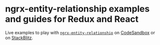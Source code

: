 # ngrx-entity-relationship examples and guides for Redux and React

Live examples to play with [`ngrx-entity-relationship`](https://www.npmjs.com/package/ngrx-entity-relationship)
on [CodeSandbox](https://codesandbox.io/s/github/satanTime/ngrx-entity-relationship-react?file=/src/MyComponent.tsx)
or
on [StackBlitz](https://stackblitz.com/github/satanTime/ngrx-entity-relationship-react?file=src/MyComponent.tsx).

